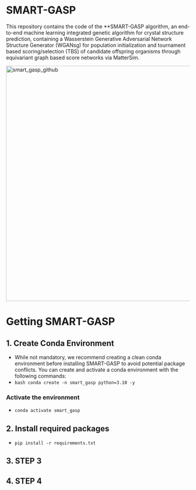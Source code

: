 # SMART-GASP
This repository contains the code of the **SMART-GASP algorithm, an end-to-end machine learning integrated genetic algorithm for crystal structure prediction, containing a Wasserstein Generative Adversarial Network Structure Generator (WGANsg) 
for population initialization and tournament based scoring/selection (TBS) of candidate offspring organisms through equivariant graph based score networks via MatterSim. 


<img width="2500" height="642" alt="smart_gasp_github" src="https://github.com/user-attachments/assets/10a498a8-dbb7-4d16-9280-2d4a0d93a7ae" />

# Getting SMART-GASP

## 1. Create Conda Environment
- While not mandatory, we recommend creating a clean conda environment before installing SMART-GASP to avoid potential package conflicts. You can create and activate a conda environment with the following commands:
- ```bash conda create -n smart_gasp python=3.10 -y```

### Activate the environment
- ```conda activate smart_gasp```

## 2. Install required packages
- ```pip install -r requirements.txt```


## 3. STEP 3

## 4. STEP 4

